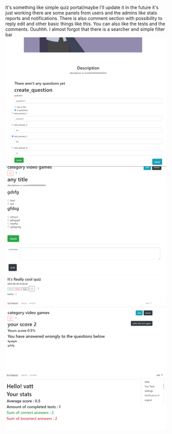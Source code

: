 It's something like simple quiz portal/maybe I'll update it in the future it's just working there are some panels from users and the admins like stats reports and notifications.
There is also comment section with possibility to reply edit and other basic things like this.
You can also like the tests and the comments.
Ouuhhh. I almost forgot that there is a searcher and simple filter bar
<img src="ssc1.png">
<img src="ssc2.png">
<img src="ssc3.png">
<img src="ssc4.png">

